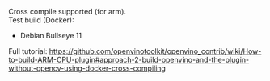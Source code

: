 Cross compile supported (for arm). \
Test build (Docker):
- Debian Bullseye 11

Full tutorial: https://github.com/openvinotoolkit/openvino_contrib/wiki/How-to-build-ARM-CPU-plugin#approach-2-build-openvino-and-the-plugin-without-opencv-using-docker-cross-compiling